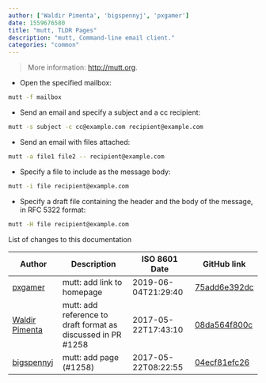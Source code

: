 ```yaml
---
author: ['Waldir Pimenta', 'bigspennyj', 'pxgamer']
date: 1559676580
title: "mutt, TLDR Pages"
description: "mutt, Command-line email client."
categories: "common"
---
```

> More information: <http://mutt.org>.

- Open the specified mailbox:

```bash
mutt -f mailbox
```

- Send an email and specify a subject and a cc recipient:

```bash
mutt -s subject -c cc@example.com recipient@example.com
```

- Send an email with files attached:

```bash
mutt -a file1 file2 -- recipient@example.com
```

- Specify a file to include as the message body:

```bash
mutt -i file recipient@example.com
```

- Specify a draft file containing the header and the body of the message, in RFC 5322 format:

```bash
mutt -H file recipient@example.com
```
List of changes to this documentation


Author | Description | ISO 8601 Date | GitHub link
------|-----|-----|-----
[pxgamer](mailto:owzie123@gmail.com) | mutt: add link to homepage | 2019-06-04T21:29:40 | [75add6e392dc](https://github.com/tldr-pages/tldr/commit/75add6e392dc9b15dbbc3dd7eb91f782fca32e05)
[Waldir Pimenta](mailto:waldyrious@gmail.com) | mutt: add reference to draft format as discussed in PR #1258 | 2017-05-22T17:43:10 | [08da564f800c](https://github.com/tldr-pages/tldr/commit/08da564f800c4f7617e374d309d99e79e2e6294d)
[bigspennyj](mailto:spencerdleslie@gmail.com) | mutt: add page (#1258) | 2017-05-22T08:22:55 | [04ecf81efc26](https://github.com/tldr-pages/tldr/commit/04ecf81efc26c12aa74ec49ce61a1d2d86409822)

